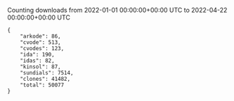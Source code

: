 
Counting downloads from 2022-01-01 00:00:00+00:00 UTC to 2022-04-22 00:00:00+00:00 UTC

```
{
    "arkode": 86,
    "cvode": 513,
    "cvodes": 123,
    "ida": 190,
    "idas": 82,
    "kinsol": 87,
    "sundials": 7514,
    "clones": 41482,
    "total": 50077
}
```
